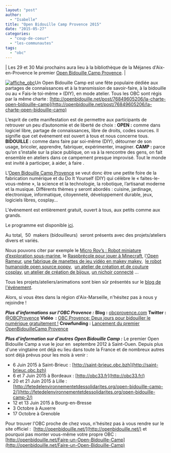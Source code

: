 ```yaml
---
layout: "post"
author: 
  - "Isabelle"
title: "Open Bidouille Camp Provence 2015"
date: "2015-05-27"
categories: 
  - "coup-de-coeur"
  - "les-communautes"
tags: 
  - "obc"
---
```


| Les 29 et 30 Mai prochains aura lieu à la bibliothèque de la Méjanes d'Aix-en-Provence le premier [Open Bidouille Camp Provence](http://obcprovence.com/fr/). |

[![affiche_obc](/assets/2015/05/2015-05-27-open-bidouille-camp-provence-2015/affiche_obc-214x300.png)](/assets/2015/05/2015-05-27-open-bidouille-camp-provence-2015/affiche_obc.png)Un Open Bidouille Camp est une fête populaire dédiée aux partages de connaissances et à la transmission de savoir-faire, à la bidouille ou au « Fais-le toi-même » (DIY), en mode atelier. Tous les OBC sont régis par la même charte : [http://openbidouille.net/post/76849605206/la-charte-open-bidouille-camp](http://openbidouille.net/post/76849605206/la-charte-open-bidouille-camp)

L’esprit de cette manifestation est de permettre aux participants de retrouver un peu d’autonomie et de liberté de choix : **OPEN :** comme dans logiciel libre, partage de connaissances, libre de droits, codes sources. Il signifie que cet événement est ouvert à tous et nous concerne tous. **BIDOUILLE :** comme dans faire par soi-même (DIY), détourner de son usage, bricoler, apprendre, fabriquer, expérimenter, imaginer. **CAMP :** parce qu’on s’installe sur la place publique, on va à la rencontre des gens, on fait ensemble en ateliers dans ce campement presque improvisé. Tout le monde est invité à participer, à aider, à faire .

L’[Open Bidouille Camp Provence](http://obcprovence.com/) se veut donc être une petite foire de la fabrication numérique et du Do It Yourself (DIY) qui célèbre le « faites-le-vous-même », la science et la technologie, la robotique, l’artisanat moderne et la musique. Différents thèmes y seront abordés : cuisine, jardinage, électronique, informatique, citoyenneté, développement durable, jeux, logiciels libres, cosplay…

L'événement est entièrement gratuit, ouvert à tous, aux petits comme aux grands.

Le programme est disponible [ici](http://obcprovence.com/fr/2015/05/obc-provence-j-3-demandez-le-programme/).

Au total,  50  makers (bidouilleurs)  seront présents avec des projets/ateliers divers et variés.

Nous pouvons citer par exemple le [Micro Rov’s : Robot miniature d’exploration sous-marine](http://obcprovence.com/fr/2015/05/micro-rovs-robot-miniature-dexploration-sous-marine/), le [Raspbrécole pour jouer à Minecraft](http://obcprovence.com/fr/2015/05/raspbrecole-pour-jouer-a-minecraft/), l['Open Rameur](http://obcprovence.com/fr/2015/05/open-rameur-2/), [une fabrique de manettes de jeu vidéo en makey makey](http://obcprovence.com/fr/2015/05/collectif-de-structures-la-fabulerie-epitech-la-cabane-a-jeux-simplonmars-la-fabrique-de-manettes-2/)[,](http://obcprovence.com/fr/2015/05/open-rameur-2/)  [le robot humanoide open source poppy](http://obcprovence.com/fr/2015/05/inria-le-robot-humanoide-open-source-poppy/),  [un atelier de création et de couture cosplay](http://obcprovence.com/fr/2015/05/freedoms-cosplay-show-atelier-creation-couture-et-de-cosplay-2/), [un atelier de création de bijoux](http://obcprovence.com/fr/2015/05/la-boutique-alexandras-creations-creation-de-bijoux-fantaisie/), [un nichoir connecté](http://obcprovence.com/fr/2015/05/pobot-sofab-civ-nichoir-connecte/) ...

Tous les projets/ateliers/animations sont bien sûr présentés sur le [blog de l'événement](http://obcprovence.com/fr).

Alors, si vous êtes dans la région d'Aix-Marseille, n'hésitez pas à nous y rejoindre !

_**Plus d'informations sur l'OBC Provence :**_ **Blog :** [obcprovence.com](http://obcprovence.com) **Twitter :** [@OBCProvence](https://twitter.com/OBCProvence) **Vidéo  :** [OBC Provence: Deux jours pour bidouiller le numérique gratuitement !](https://vimeo.com/127611018) **Crowfunding :** [Lancement du premier OpenBidouilleCamp Provence](http://www.kisskissbankbank.com/obcprovence--3)

_**Plus d'information sur d'autres Open Bidouille Camp :**_ Le premier Open Bidouille Camp a vue le jour en  septembre 2012 à Saint-Ouen. Depuis plus d'une vingtaine ont déjà eu lieu dans toute la France et de nombreux autres sont déjà prévus pour les mois à venir :

- 6 Juin 2015 à Saint-Brieuc : [http://saint-brieuc.obc.bzh](http://saint-brieuc.obc.bzh)
- 6 et 7 Juin 2015 à Bordeaux : [http://obc33.fr](http://obc33.fr/)
- 20 et 21 Juin 2015 à Lille : [http://fetedelenvironnementetdessolidarites.org/open-bidouille-camp-2/](http://fetedelenvironnementetdessolidarites.org/open-bidouille-camp-2/)
- 12 et 13 Juin 2015 à Bourg-en-Bresse
- 3 Octobre à Auxerre
- 17 Octobre à Grenoble

Pour trouver l'OBC proche de chez vous, n'hésitez pas à vous rendre sur le site officiel :  [http://openbidouille.net/](http://openbidouille.net/) et pourquoi pas monter vous-même votre propre OBC : [http://openbidouille.net/Faire-un-Open-Bidouille-Camp](http://openbidouille.net/Faire-un-Open-Bidouille-Camp)
